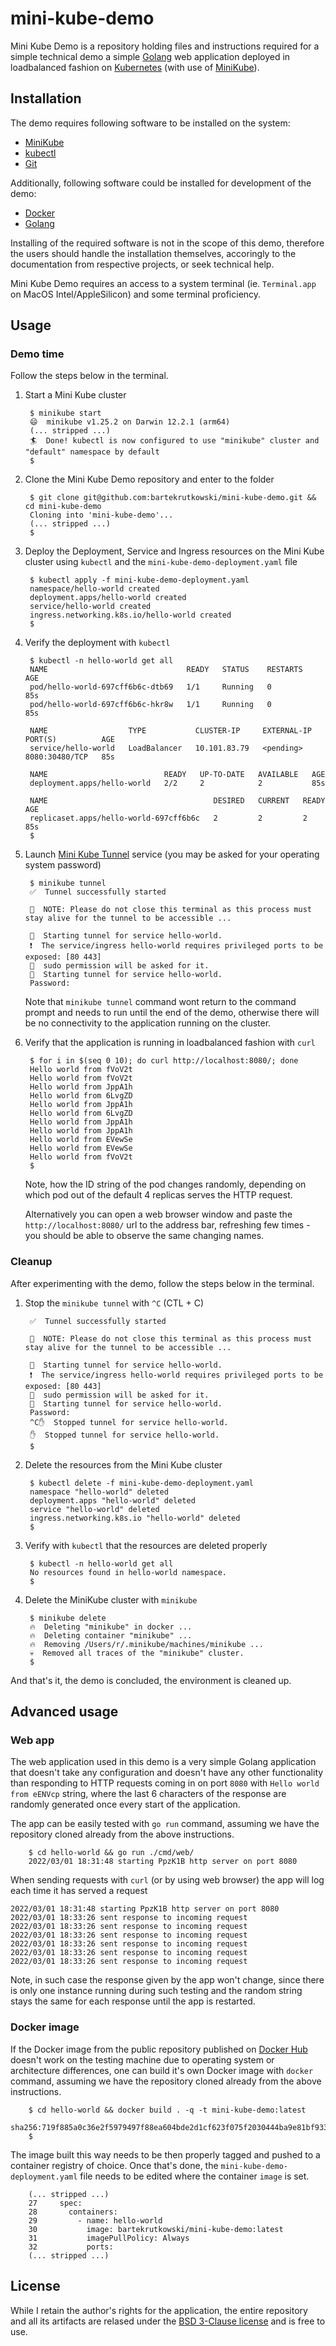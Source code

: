# mini-kube-demo

Mini Kube Demo is a repository holding files and instructions required for a simple technical demo a simple [Golang](https://go.dev) web application deployed in loadbalanced fashion on [Kubernetes](https://kubernetes.io) (with use of [MiniKube](https://minikube.sigs.k8s.io/docs/)).

## Installation

The demo requires following software to be installed on the system:

* [MiniKube](https://minikube.sigs.k8s.io/docs/)
* [kubectl](https://kubernetes.io/docs/reference/kubectl/overview/)
* [Git](https://git-scm.com)

Additionally, following software could be installed for development of the demo:

* [Docker](https://www.docker.com)
* [Golang](https://go.dev)

Installing of the required software is not in the scope of this demo, therefore the users should handle the installation themselves, accoringly to the documentation from respective projects, or seek technical help.

Mini Kube Demo requires an access to a system terminal (ie. `Terminal.app` on MacOS Intel/AppleSilicon) and some terminal proficiency.

## Usage

### Demo time

Follow the steps below in the terminal.

1. Start a Mini Kube cluster

        $ minikube start
        😄  minikube v1.25.2 on Darwin 12.2.1 (arm64)
        (... stripped ...)
        🏄  Done! kubectl is now configured to use "minikube" cluster and "default" namespace by default
        $

2. Clone the Mini Kube Demo repository and enter to the folder

        $ git clone git@github.com:bartekrutkowski/mini-kube-demo.git && cd mini-kube-demo
        Cloning into 'mini-kube-demo'...
        (... stripped ...)
        $

3. Deploy the Deployment, Service and Ingress resources on the Mini Kube cluster using `kubectl` and the `mini-kube-demo-deployment.yaml` file

        $ kubectl apply -f mini-kube-demo-deployment.yaml
        namespace/hello-world created
        deployment.apps/hello-world created
        service/hello-world created
        ingress.networking.k8s.io/hello-world created
        $

4. Verify the deployment with `kubectl`

        $ kubectl -n hello-world get all
        NAME                               READY   STATUS    RESTARTS   AGE
        pod/hello-world-697cff6b6c-dtb69   1/1     Running   0          85s
        pod/hello-world-697cff6b6c-hkr8w   1/1     Running   0          85s

        NAME                  TYPE           CLUSTER-IP     EXTERNAL-IP   PORT(S)          AGE
        service/hello-world   LoadBalancer   10.101.83.79   <pending>     8080:30480/TCP   85s

        NAME                          READY   UP-TO-DATE   AVAILABLE   AGE
        deployment.apps/hello-world   2/2     2            2           85s

        NAME                                     DESIRED   CURRENT   READY   AGE
        replicaset.apps/hello-world-697cff6b6c   2         2         2       85s
        $

5. Launch [Mini Kube Tunnel](https://minikube.sigs.k8s.io/docs/handbook/accessing/#using-minikube-tunnel) service (you may be asked for your operating system password)

        $ minikube tunnel
        ✅  Tunnel successfully started

        📌  NOTE: Please do not close this terminal as this process must stay alive for the tunnel to be accessible ...

        🏃  Starting tunnel for service hello-world.
        ❗  The service/ingress hello-world requires privileged ports to be exposed: [80 443]
        🔑  sudo permission will be asked for it.
        🏃  Starting tunnel for service hello-world.
        Password:

    Note that `minikube tunnel` command wont return to the command prompt and needs to run until the end of the demo, otherwise there will be no connectivity to the application running on the cluster.

6. Verify that the application is running in loadbalanced fashion with `curl`

        $ for i in $(seq 0 10); do curl http://localhost:8080/; done
        Hello world from fVoV2t
        Hello world from fVoV2t
        Hello world from JppA1h
        Hello world from 6LvgZD
        Hello world from JppA1h
        Hello world from 6LvgZD
        Hello world from JppA1h
        Hello world from JppA1h
        Hello world from EVewSe
        Hello world from EVewSe
        Hello world from fVoV2t
        $

    Note, how the ID string of the pod changes randomly, depending on which pod out of the default 4 replicas serves the HTTP request.

    Alternatively you can open a web browser window and paste the `http://localhost:8080/` url to the address bar, refreshing few times - you should be able to observe the same changing names.

### Cleanup

After experimenting with the demo, follow the steps below in the terminal.

1. Stop the `minikube tunnel` with `^C` (CTL + C)

        ✅  Tunnel successfully started

        📌  NOTE: Please do not close this terminal as this process must stay alive for the tunnel to be accessible ...

        🏃  Starting tunnel for service hello-world.
        ❗  The service/ingress hello-world requires privileged ports to be exposed: [80 443]
        🔑  sudo permission will be asked for it.
        🏃  Starting tunnel for service hello-world.
        Password:
        ^C✋  Stopped tunnel for service hello-world.
        ✋  Stopped tunnel for service hello-world.
        $

2. Delete the resources from the Mini Kube cluster

        $ kubectl delete -f mini-kube-demo-deployment.yaml
        namespace "hello-world" deleted
        deployment.apps "hello-world" deleted
        service "hello-world" deleted
        ingress.networking.k8s.io "hello-world" deleted
        $

3. Verify with `kubectl` that the resources are deleted properly

        $ kubectl -n hello-world get all
        No resources found in hello-world namespace.
        $

4. Delete the MiniKube cluster with `minikube`

        $ minikube delete
        🔥  Deleting "minikube" in docker ...
        🔥  Deleting container "minikube" ...
        🔥  Removing /Users/r/.minikube/machines/minikube ...
        💀  Removed all traces of the "minikube" cluster.
        $

And that's it, the demo is concluded, the environment is cleaned up.

## Advanced usage

### Web app

The web application used in this demo is a very simple Golang application that doesn't take any configuration and doesn't have any other functionality than responding to HTTP requests coming in on port `8080` with `Hello world from eENVcp` string, where the last 6 characters of the response are randomly generated once every start of the application.

The app can be easily tested with `go run` command, assuming we have the repository cloned already from the above instructions.

        $ cd hello-world && go run ./cmd/web/
        2022/03/01 18:31:48 starting PpzK1B http server on port 8080

When sending requests with `curl` (or by using web browser) the app will log each time it has served a request

    2022/03/01 18:31:48 starting PpzK1B http server on port 8080
    2022/03/01 18:33:26 sent response to incoming request
    2022/03/01 18:33:26 sent response to incoming request
    2022/03/01 18:33:26 sent response to incoming request
    2022/03/01 18:33:26 sent response to incoming request
    2022/03/01 18:33:26 sent response to incoming request
    2022/03/01 18:33:26 sent response to incoming request

Note, in such case the response given by the app won't change, since there is only one instance running during such testing and the random string stays the same for each response until the app is restarted.

### Docker image

If the Docker image from the public repository published on [Docker Hub](https://hub.docker.com/r/bartekrutkowski/mini-kube-demo) doesn't work on the testing machine due to operating system or architecture differences, one can build it's own Docker image with `docker` command, assuming we have the repository cloned already from the above instructions.

        $ cd hello-world && docker build . -q -t mini-kube-demo:latest
        sha256:719f885a0c36e2f5979497f88ea604bde2d1cf623f075f2030444ba9e81bf933
        $

The image built this way needs to be then properly tagged and pushed to a container registry of choice. Once that's done, the `mini-kube-demo-deployment.yaml` file needs to be edited where the container `image` is set.

        (... stripped ...)
        27     spec:
        28       containers:
        29         - name: hello-world
        30           image: bartekrutkowski/mini-kube-demo:latest
        31           imagePullPolicy: Always
        32           ports:
        (... stripped ...)

## License

While I retain the author's rights for the application, the entire repository and all its artifacts are relased under the [BSD 3-Clause license](https://github.com/bartekrutkowski/mini-kube-demo/blob/main/LICENSE) and is free to use.
